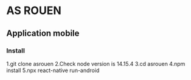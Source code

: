 # AS ROUEN

## Application mobile

### Install

1.git clone asrouen
2.Check node version is 14.15.4
3.cd asrouen
4.npm install
5.npx react-native run-android
